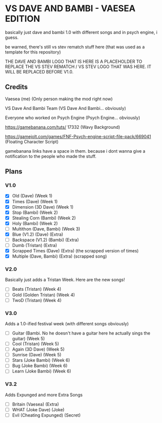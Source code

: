 # VS DAVE AND BAMBI - VAESEA EDITION
basically just dave and bambi 1.0 with different songs and in psych engine, i guess.

be warned, there's still vs stev rematch stuff here (that was used as a template for this repository)

THE DAVE AND BAMBI LOGO THAT IS HERE IS A PLACEHOLDER TO REPLACE THE VS STEV REMATCH / VS STEV LOGO THAT WAS HERE. IT WILL BE REPLACED BEFORE V1.0.

## Credits
Vaesea (me) (Only person making the mod right now)

VS Dave And Bambi Team (VS Dave And Bambi... obviously)

Everyone who worked on Psych Engine (Psych Engine... obviously)

https://gamebanana.com/tuts/ 17332 (Wavy Background)

https://gamejolt.com/games/FNF-Psych-engine-script-file-pack/669041 (Floating Character Script)

gamebanana links have a space in them. because i dont wanna give a notification to the people who made the stuff.

## Plans
### V1.0
- [x] Old (Dave) (Week 1)
- [x] Times (Dave) (Week 1)
- [x] Dimension (3D Dave) (Week 1)
- [x] Stop (Bambi) (Week 2)
- [x] Stealing Corn (Bambi) (Week 2)
- [x] Holy (Bambi) (Week 2)
- [ ] Multithon (Dave, Bambi) (Week 3)
- [x] Blue (V1.2) (Dave) (Extra)
- [ ] Backspace (V1.2) (Bambi) (Extra)
- [ ] Dumb (Tristan) (Extra)
- [x] Scrapped Times (Dave) (Extra) (the scrapped version of times)
- [x] Multiple (Dave, Bambi) (Extra) (scrapped song)

### V2.0
Basically just adds a Tristan Week. Here are the new songs!
- [ ] Beats (Tristan) (Week 4)
- [ ] Gold (Golden Tristan) (Week 4)
- [ ] TwoD (Tristan) (Week 4)

### V3.0
Adds a 1.0-ified festival week (with different songs obviously)
- [ ] Guitar (Bambi. No he doesn't have a guitar here he actually sings the guitar) (Week 5)
- [ ] Cool (Tristan) (Week 5)
- [ ] Again (3D Dave) (Week 5)
- [ ] Sunrise (Dave) (Week 5)
- [ ] Stars (Joke Bambi) (Week 6)
- [ ] Bug (Joke Bambi) (Week 6)
- [ ] Learn (Joke Bambi) (Week 6)

### V3.2
Adds Expunged and more Extra Songs
- [ ] Britain (Vaesea) (Extra)
- [ ] WHAT (Joke Dave) (Joke)
- [ ] Evil (Cheating Expunged) (Secret)
